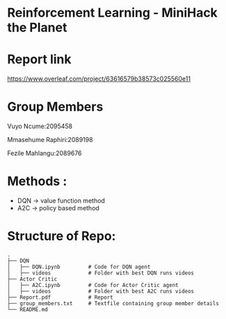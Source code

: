 # Reinforcement Learning - MiniHack the Planet 

# Report link 

https://www.overleaf.com/project/63616579b38573c025560e11

# Group Members

Vuyo Ncume:2095458

Mmasehume Raphiri:2089198

Fezile Mahlangu:2089676

# Methods :

* DQN -> value function method
* A2C -> policy based method 

# Structure of Repo:
    .
    ├── DQN                   
    │   ├── DQN.ipynb         # Code for DQN agent 
    │   ├── videos            # Folder with best DQN runs videos
    ├── Actor Critic          
    │   ├── A2C.ipynb         # Code for Actor Critic agent 
    │   ├── videos            # Folder with best A2C runs videos
    ├── Report.pdf            # Report 
    ├── group_members.txt     # Textfile containing group member details 
    └── README.md



